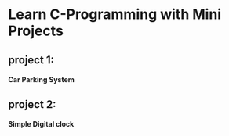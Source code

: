 # Learn C-Programming with Mini Projects

## project 1: 
#### Car Parking System 

## project 2: 
#### Simple Digital clock
